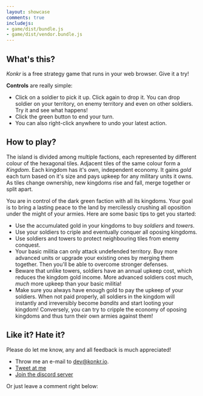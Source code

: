 ```yaml
---
layout: showcase
comments: true
includejs:
- game/dist/bundle.js
- game/dist/vendor.bundle.js
---
```


## What's this?

*Konkr* is a free strategy game that runs in your web browser. Give it a try!

**Controls** are really simple:

* Click on a soldier to pick it up. Click again to drop it. You can drop soldier on your territory, on enemy territory and even on other soldiers. Try it and see what happens!
* Click the green button to end your turn.
* You can also right-click anywhere to undo your latest action.

## How to play?

The island is divided among multiple factions, each represented by different colour of the hexagonal tiles. Adjacent tiles of the same colour form a *Kingdom*. Each kingdom has it's own, independent economy. It gains *gold* each turn based on it's size and pays upkeep for any military units it owns. As tiles change ownership, new kingdoms rise and fall, merge together or split apart.

You are in control of the dark green faction with all its kingdoms. Your goal is to bring a lasting peace to the land by mercilessly crushing all oposition under the might of your armies. Here are some basic tips to get you started:

* Use the accumulated gold in your kingdoms to buy *soldiers* and *towers*.
* Use your soldiers to criple and eventually conquer all oposing kingdoms.
* Use soldiers and towers to protect neighbouring tiles from enemy conquest.
* Your basic militia can only attack undefended territory. Buy more advanced units or upgrade your existing ones by merging them together. Then you'll be able to overcome stronger defenses.   
* Beware that unlike towers, soldiers have an annual upkeep cost, which reduces the kingdom gold income. More advanced soldiers cost much, *much* more upkeep than your basic militia!
* Make sure you always have enough gold to pay the upkeep of your soldiers. When not paid properly, all soldiers in the kingdom will instantly and irreversibly become *bandits* and start looting your kingdom! Conversely, you can try to cripple the economy of oposing kingdoms and thus turn their own armies against them!

## Like it? Hate it?

Please do let me know, any and all feedback is much appreciated! 
 * Throw me an e-mail to <a href="mailto:dev@konkr.io">dev@konkr.io</a>.
 * <a href="https://twitter.com/intent/tweet?text=@konkr_dev">Tweet at me</a>
 * <a href="https://discord.gg/C9HucB9arH">Join the discord server</a>

Or just leave a comment right below:
